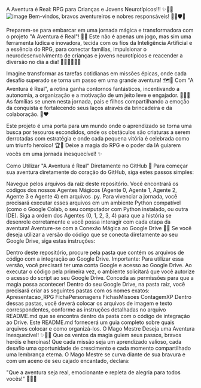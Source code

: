 A Aventura é Real: RPG para Crianças e Jovens Neurotípicos!!! ✨🏰🐉
![image](https://github.com/user-attachments/assets/bf68720d-370e-45f0-8ea0-4aeb27583127)
Bem-vindos, bravos aventureiros e nobres responsáveis! 🧙‍♀️🛡️🌟

Preparem-se para embarcar em uma jornada mágica e transformadora com o projeto "A Aventura é Real"! 🌈✨ Este não é apenas um jogo, mas sim uma ferramenta lúdica e inovadora, tecida com os fios da Inteligência Artificial e a essência do RPG, para conectar famílias, impulsionar o neurodesenvolvimento de crianças e jovens neurotípicos e reacender a diversão no dia a dia! 🎉👨‍👩‍👧‍👦🎲

Imagine transformar as tarefas cotidianas em missões épicas, onde cada desafio superado se torna um passo em uma grande aventura! 🗺️📜 Com "A Aventura é Real", a rotina ganha contornos fantásticos, incentivando a autonomia, a organização e a motivação de um jeito leve e engajador. 🧚‍♂️🧠 As famílias se unem nesta jornada, pais e filhos compartilhando a emoção da conquista e fortalecendo seus laços através da brincadeira e da colaboração. 🤗❤️

Este projeto é uma porta para um mundo onde o aprendizado se torna uma busca por tesouros escondidos, onde os obstáculos são criaturas a serem derrotadas com estratégia e onde cada pequena vitória é celebrada como um triunfo heroico! 🏆🌟 Deixe a magia do RPG e o poder da IA guiarem vocês em uma jornada inesquecível! ✨

Como Utilizar "A Aventura é Real" Diretamente no GitHub 🚀
Para começar sua aventura diretamente do coração do GitHub, siga estes passos simples:

Navegue pelos arquivos da raiz deste repositório.
Você encontrará os códigos dos nossos Agentes Mágicos (Agente 0, Agente 1, Agente 2, Agente 3 e Agente 4) em arquivos .py.
Para vivenciar a jornada, você precisará executar esses arquivos em um ambiente Python compatível (como o Google Colab, o seu computador com Python instalado, ou outra IDE).
Siga a ordem dos Agentes (0, 1, 2, 3, 4) para que a história se desenrole corretamente e você possa interagir com cada etapa da aventura!
Aventure-se com a Conexão Mágica ao Google Drive 📂🔗
Se você deseja utilizar a versão do código que se conecta diretamente ao seu Google Drive, siga estas instruções:

Dentro deste repositório, procure pela pasta que contém os arquivos de código com a integração ao Google Drive.
Importante: Para utilizar essa versão, você precisará ter uma conta Google e acesso ao Google Drive.
Ao executar o código pela primeira vez, o ambiente solicitará que você autorize o acesso do script ao seu Google Drive. Conceda as permissões para que a magia possa acontecer!
Dentro do seu Google Drive, na pasta raiz, você precisará criar as seguintes pastas com os nomes exatos:
Apresentacao_RPG
FichaPersonagens
FichasMissoes
ContagemXP
Dentro dessas pastas, você deverá colocar os arquivos de imagem e texto correspondentes, conforme as instruções detalhadas no arquivo README.md que se encontra dentro da pasta com o código de integração ao Drive. Este README.md fornecerá um guia completo sobre quais arquivos colocar e como organizá-los.
O Mago Mestre Deseja uma Aventura Inesquecível! ✨🧙‍♂️
Que os ventos da magia guiem seus passos, bravos heróis e heroínas! Que cada missão seja um aprendizado valioso, cada desafio uma oportunidade de crescimento e cada momento compartilhado uma lembrança eterna. O Mago Mestre se curva diante de sua bravura e com um aceno de seu cajado encantado, declara:

"Que a aventura seja real, emocionante e repleta de alegria para todos vocês!" 🌟🐉🏰
